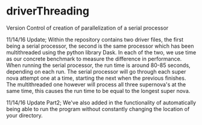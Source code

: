 # driverThreading
Version Control of creation of parallelization of a serial processor

11/14/16 Update; Within the repository contains two driver files, the first being a serial processor, the second is the same processor which has been multithreaded using the python library Dask. In each of the two, we use time as our concrete benchmark to measure the difference in performance. When running the serial processor, the run time is around 80-85 seconds, depending on each run. The serial processor will go through each super nova attempt one at a time, starting the next when the previous finishes. The multithreaded one however will process all three supernova's at the same time, this causes the run time to be equal to the longest super nova. 

11/14/16 Update Part2; We've also added in the functionality of automatically being able to run the program without constantly changing the location of your directory.
